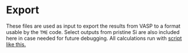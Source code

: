 # Export

These files are used as input to export the results from VASP to a format usable by the `TME` code. Select outputs from pristine Si are also included here in case needed for future debugging. All calculations run with [script like this.](https://github.com/laurarnichols/CrossSectionCalculations/blob/main/Scripts/onyx/run_Export.scr)

